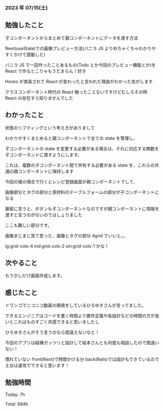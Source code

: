 ### 2023 年 07/15(土)

## 勉強したこと

子コンポーネントからまとめて親コンポーネントにデータを渡す方法

Next(useState)での画像プレビュー方法(バニラ JS よりめちゃくちゃわかりやすくかけて感動した)

バニラ JS で一回作ったことあるもの(Todo とか今回のプレビュー機能とか)を React で作るとこりゃもうたまらん！好き

Hooks が実装されて React が変わったと言われた理由がわかった気がします

クラスコンポーネント時代の React 触ったことないですけどむしろその時 React の存在すら知りませんでした

## わかったこと

状態のリフティングという考え方がありまして

わかりやすくまとめると親コンポーネントで全ての state を管理し、

子コンポーネントの state を変更する必要がある場合は、それに対応する関数を子コンポーネントに渡すようにします。

これは、複数の子コンポーネント間で共有する必要がある state を、これらの共通の親コンポーネントに保持します

今回の僕の場合で行くとレシピ登録画面が親コンポーネントでして、

画像部分とタグの部分と原材料のテーブルフォームの部分が子コンポーネントになる

厳密に言うと、ボタンも子コンポーネントなのですが親コンポーネントに情報を渡すと言うのがないのではしょりました

ここも難しい部分です。

画像まじまじ見て思った、画像とタグの部分 4grid でいいと。。

lg:grid-cols-4 md:grid-cols-2 sm:grid-cols-1 かな！

## 次やること

もう少しだけ画面作成します。

## 感じたこと

ドワンゴでニコニコ動画の開発をしているひろゆきさんが言ってました。

できるエンジニアはコードを書く時間より要件定義や各設計などの時間の方が長いとこれはものすごく共感できると思いましたし

ひろゆきさんがそう言うのなら間違えないなと！

今回のアプリは結構ガッツリと設計して坂本さんとも何度も相談したので間違いない！

慣れていない front(Next)で時間かける分 back(Rails)では設計もできているので土台は速攻でできると思います！

## 勉強時間

Today: 7h

Total: 684h
